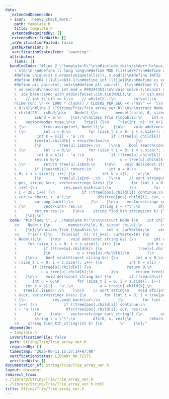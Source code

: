 ```yaml
---
data:
  _extendedDependsOn:
  - icon: ':heavy_check_mark:'
    path: template.h
    title: template.h
  _extendedRequiredBy: []
  _extendedVerifiedWith: []
  _isVerificationFailed: false
  _pathExtension: h
  _verificationStatusIcon: ':warning:'
  attributes:
    links: []
  bundledCode: "#line 2 \"template.h\"\n\n#include <bits/stdc++.h>\nusing namespace\
    \ std;\n \n#define ll long long\n#define MOD (ll)(1e9+7)\n#define all(x) (x).begin(),(x).end()\n\
    #define unique(x) x.erase(unique(all(x)), x.end())\n#define INF32 ((1ull<<31)-1)\n\
    #define INF64 ((1ull<<63)-1)\n#define inf (ll)1e18\n\n#define vi vector<int>\n\
    #define pii pair<int, int>\n#define pll pair<ll, ll>\n#define fi first\n#define\
    \ se second\n\nconst int mod = 998244353;\n\nvoid solve();\n\nint main(){\n  \
    \  ios_base::sync_with_stdio(false);cin.tie(NULL);\n    // cin.exceptions(cin.failbit);\n\
    \    // int t; cin >> t;\n    // while(t--)\n        solve();\n    cerr << \"\\\
    nTime run: \" << 1000 * clock() / CLOCKS_PER_SEC << \"ms\" << '\\n';\n    return\
    \ 0;\n}\n#line 2 \"String/Trie/Trie_array_ver.h\"\n\n\nstruct Node {\n    int\
    \ child[26], isEnd;\n\n    Node() {\n        memset(child, 0, sizeof child);\n\
    \        isEnd = 0;\n    }\n};\n\nclass Trie {\npublic:\n    int n, curVertex;\n\
    \    vector<Node> tree;\n\n    Trie() {}\n    Trie(int _n): n(_n+1), curVertex(0)\
    \ {\n        tree.assign(n+1, Node());\n    }\n\n    void add(const string &s)\
    \ {\n        int u = 0;\n        for (size_t i = 0; i < s.size(); i++) {\n   \
    \         int k = s[i] - 'a';\n            if (!tree[u].child[k]) {\n        \
    \        tree[u].child[k] = ++curVertex;\n            }\n            u = tree[u].child[k];\n\
    \        }\n        tree[u].isEnd++;\n    }\n\n    bool search(const string &s)\
    \ {\n        int u = 0;\n        for (size_t i = 0; i < s.size(); i++) {\n   \
    \         int k = s[i] - 'a';\n            if (!tree[u].child[k]) {\n        \
    \        return 0;\n            }\n            u = tree[u].child[k];\n       \
    \ }\n        return tree[u].isEnd;\n    }\n\n    void del(const string &s) {\n\
    \        if (!search(s)) return;\n        int u = 0;\n        for (size_t i =\
    \ 0; i < s.size(); i++) {\n            int k = s[i] - 'a';\n            u = tree[u].child[k];\n\
    \        }\n        tree[u].isEnd--;\n    }\n\n    // sort string\n    void dfs(int\
    \ pos, string &cur, vector<string> &res) {\n        for (int i = 0; i < tree[pos].isEnd;\
    \ i++) {\n            res.push_back(cur);\n        }\n        for (int i = 0;\
    \ i < 26; i++) {\n            if (!tree[pos].child[i]) continue;\n           \
    \ cur += char(i + 'a');\n            dfs(tree[pos].child[i], cur, res);\n    \
    \        cur.pop_back();\n        }\n    }\n\n    vector<string> sort_string()\
    \ {\n        vecor<int> res;\n        string s = \"\";\n        dfs(0, s, res);\n\
    \        return res;\n    }\n\n    string find_kth_string(int k) {\n        \n\
    \    }\n};\n"
  code: "#include \"../../template.h\"\n\n\nstruct Node {\n    int child[26], isEnd;\n\
    \n    Node() {\n        memset(child, 0, sizeof child);\n        isEnd = 0;\n\
    \    }\n};\n\nclass Trie {\npublic:\n    int n, curVertex;\n    vector<Node> tree;\n\
    \n    Trie() {}\n    Trie(int _n): n(_n+1), curVertex(0) {\n        tree.assign(n+1,\
    \ Node());\n    }\n\n    void add(const string &s) {\n        int u = 0;\n   \
    \     for (size_t i = 0; i < s.size(); i++) {\n            int k = s[i] - 'a';\n\
    \            if (!tree[u].child[k]) {\n                tree[u].child[k] = ++curVertex;\n\
    \            }\n            u = tree[u].child[k];\n        }\n        tree[u].isEnd++;\n\
    \    }\n\n    bool search(const string &s) {\n        int u = 0;\n        for\
    \ (size_t i = 0; i < s.size(); i++) {\n            int k = s[i] - 'a';\n     \
    \       if (!tree[u].child[k]) {\n                return 0;\n            }\n \
    \           u = tree[u].child[k];\n        }\n        return tree[u].isEnd;\n\
    \    }\n\n    void del(const string &s) {\n        if (!search(s)) return;\n \
    \       int u = 0;\n        for (size_t i = 0; i < s.size(); i++) {\n        \
    \    int k = s[i] - 'a';\n            u = tree[u].child[k];\n        }\n     \
    \   tree[u].isEnd--;\n    }\n\n    // sort string\n    void dfs(int pos, string\
    \ &cur, vector<string> &res) {\n        for (int i = 0; i < tree[pos].isEnd; i++)\
    \ {\n            res.push_back(cur);\n        }\n        for (int i = 0; i < 26;\
    \ i++) {\n            if (!tree[pos].child[i]) continue;\n            cur += char(i\
    \ + 'a');\n            dfs(tree[pos].child[i], cur, res);\n            cur.pop_back();\n\
    \        }\n    }\n\n    vector<string> sort_string() {\n        vecor<int> res;\n\
    \        string s = \"\";\n        dfs(0, s, res);\n        return res;\n    }\n\
    \n    string find_kth_string(int k) {\n        \n    }\n};"
  dependsOn:
  - template.h
  isVerificationFile: false
  path: String/Trie/Trie_array_ver.h
  requiredBy: []
  timestamp: '2025-06-11 15:37:14+07:00'
  verificationStatus: LIBRARY_NO_TESTS
  verifiedWith: []
documentation_of: String/Trie/Trie_array_ver.h
layout: document
redirect_from:
- /library/String/Trie/Trie_array_ver.h
- /library/String/Trie/Trie_array_ver.h.html
title: String/Trie/Trie_array_ver.h
---
```

